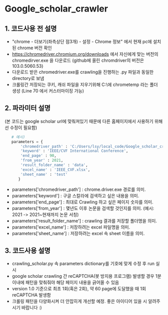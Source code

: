 # Google_scholar_crawler

## 1. 코드사용 전 설명
* "chrome - 더보기(좌측상단 점3개) - 설정 - Chrome 정보" 에서 현재 pc에 설치된 chrome 버전 확인
* https://chromedriver.chromium.org/downloads 에서 자신에게 맞는 버전의 chromedirver.exe 을 다운로드
   (github에 올린 chromdriver의 버전은 103.0.5060.53)
* 다운로드 받은 chromedriver.exe를 crawling을 진행하는 .py 파일과 동일한 directory로 보냄
* 크롤링간 저장되는 쿠키, 캐쉬 파일을 지우기위해 C:\에 chrometemp 라는 폴더 생성
   (Line 70 에서 커스터마이징 가능)


## 2. 파라미터 설명
(본 코드는 google scholar url에 맞춰져있기 때문에 다른 홈페이지에서 사용하기 위해선 수정이 필요함)
```python
   # 예시)
   parameters = {
       'chromedriver_path' : 'C:/Users/lsy/local_code/Google_scholar_crawler/chromedriver.exe',
       'keyword' : 'IEEE/CVF International Conference',
       'end_page' : 90,
       'from_year' : 2021,
       'result_folder_name' : 'data',
       'excel_name' : 'IEEE_CVF.xlsx',
       'sheet_name' : 'test'
      }
```
* parameters['chromedriver_path'] : chrome.driver.exe 경로를 의미.
* parameters['keyword'] : 구글 스칼라에 검색하고 싶은 내용을 의미.
* parameters['end_page'] : 최대로 Crawling 하고 싶은 페이지 숫자를 의미.
* parameters['from_year'] : 몇년도 이후 논문을 검색할 것인지를 의미. (예시: 2021 -> 2021~현재까지 논문 서칭)
* parameters['result_folder_name'] : crawling 결과를 저장할 폴더명을 의미.
* parameters['excel_name'] : 저장하려는 excel 파일명을 의미.
* parameters['sheet_name'] : 저장하려는 excel 속 sheet 이름을 의미.

## 3. 코드사용 설명
* crawling_scholar.py 속 parameters dictionary를 기호에 맞게 수정 후 run 실시
* google scholar crawling 간 reCAPTCHA(봇 방지용 프로그램) 발생할 경우 1분이내에 패턴을 맞춰줘야 해당 페이지 내용을 긁어올 수 있음
* version 1.0 기준으로 최초 1회(혹은 2회), 약 60 page에 도달했을 때 1회 reCAPTCHA 발생함
* 크롤링 패턴을 다양화시켜 더 안잡히게 개선할 예정. 좋은 아이디어 있을 시 알려주시기 바랍니다 :)
